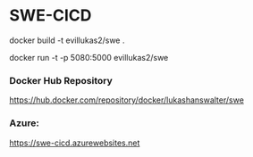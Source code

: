 # SWE-CICD

  docker build -t evillukas2/swe .


  docker run -t -p 5080:5000 evillukas2/swe 
  
###  Docker Hub Repository
  
  https://hub.docker.com/repository/docker/lukashanswalter/swe
  
###  Azure:

  https://swe-cicd.azurewebsites.net
